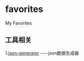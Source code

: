 # favorites
My Favorites

## 工具相关

1.[json-generator](http://beta.json-generator.com/) ----json数据生成器
